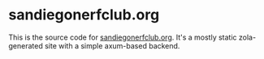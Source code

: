# sandiegonerfclub.org

This is the source code for [sandiegonerfclub.org](https://sandiegonerfclub.net).
It's a mostly static zola-generated site with a simple axum-based backend.